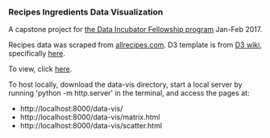 ### Recipes Ingredients Data Visualization

A capstone project for [the Data Incubator Fellowship program](https://www.thedataincubator.com/fellowship.html) Jan-Feb 2017. 

Recipes data was scraped from [allrecipes.com](http://allrecipes.com/). D3 template is from [D3 wiki](https://github.com/d3/d3/wiki/Gallery), specifically [here](https://bost.ocks.org/mike/miserables/). 

To view, click [here](https://huileiw.github.io/:docs/data-vis/).

To host locally, download the data-vis directory, start a local server by running 'python -m http.server' in the terminal, and access the pages at:

- http://localhost:8000/data-vis/
- http://localhost:8000/data-vis/matrix.html
- http://localhost:8000/data-vis/scatter.html